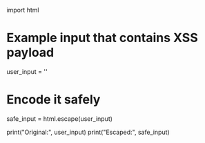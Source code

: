 



import html

# Example input that contains XSS payload
user_input = '<script>alert("XSS")</script>'

# Encode it safely
safe_input = html.escape(user_input)

print("Original:", user_input)
print("Escaped:", safe_input)

